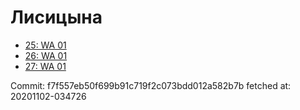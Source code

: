 # Лисицына
- [25: WA 01](25.md)
- [26: WA 01](26.md)
- [27: WA 01](27.md)

Commit: f7f557eb50f699b91c719f2c073bdd012a582b7b
 fetched at: 20201102-034726

